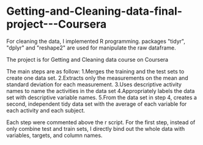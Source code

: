 # Getting-and-Cleaning-data-final-project---Coursera
For cleaning the data, I implemented R programming. 
packages "tidyr", "dplyr" and "reshape2" are used for manipulate the raw dataframe.

The project is for Getting and Cleaning data course on Coursera

The main steps are as follow: 
1.Merges the training and the test sets to create one data set.
2.Extracts only the measurements on the mean and standard deviation for each measurement.
3.Uses descriptive activity names to name the activities in the data set
4.Appropriately labels the data set with descriptive variable names.
5.From the data set in step 4, creates a second, independent tidy data set with the average of each variable for each activity and each subject.

Each step were commented above the r script. For the first step, 
instead of only combine test and train sets, I directly bind out the whole data with variables, targets, and column names. 
